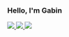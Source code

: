 <div align="left">  
  
  ### Hello, I'm Gabin
  <a href="https://www.linkedin.com/in/%EA%B0%80%EB%B9%88-%EC%B5%9C-39b3a12b2?utm_source=share&utm_campaign=share_via&utm_content=profile&utm_medium=ios_app"> <img src="https://img.shields.io/badge/Gabin-blue?style=badge&logo=LinkedIn&logoColor=white"/> </a> 
  <a href="https://coding-meongdo.tistory.com"> <img src="https://img.shields.io/badge/coding_meongdo-black?style=badge&logo=Tistory&logoColor=white"/> </a> 
  <a href="https://solved.ac/gazette9"><img src="http://mazassumnida.wtf/api/mini/generate_badge?boj=gazette9&theme=dark"/></a>
